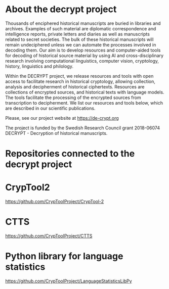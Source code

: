 # About the decrypt project

Thousands of enciphered historical manuscripts are buried in libraries and archives. Examples of such material are diplomatic correspondence and intelligence reports, private letters and diaries as well as manuscripts related to secret societies. The bulk of these historical manuscripts will remain undeciphered unless we can automate the processes involved in decoding them. Our aim is to develop resources and computer-aided tools for decoding of historical source material by using AI and cross-disciplinary research involving computational linguistics, computer vision, cryptology, history, linguistics and philology.

Within the DECRYPT project, we release resources and tools with open access to facilitate research in historical cryptology, allowing collection, analysis and decipherment of historical ciphertexts. Resources are collections of encrypted sources, and historical texts with language models. The tools facilitate the processing of the encrypted sources from transcription to decipherment. We list our resources and tools below, which are described in our scientific publications.

Please, see our project website at https://de-crypt.org

The project is funded by the Swedish Research Council
grant 2018-06074
DECRYPT - Decryption of historical manuscripts.

# Repositories connected to the decrypt project

# CrypTool2

https://github.com/CrypToolProject/CrypTool-2

# CTTS
https://github.com/CrypToolProject/CTTS

# Python library for language statistics

https://github.com/CrypToolProject/LanguageStatisticsLibPy
